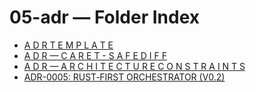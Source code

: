 <!--══════════════════════════════════════════════════
  ╔══════════════════════════════════════════════════════════════╗
  ║  ░  05-adr — Index  ░░░░░░░░░░░░░░░░░░░░░░░░░░░░░░░  ║
  ║                                                              ║
  ║                                                              ║
  ║                                                              ║
  ║                                                              ║
  ║           ╌╌  P L A C E H O L D E R  ╌╌                      ║
  ║                                                              ║
  ║                                                              ║
  ║                                                              ║
  ║                                                              ║
  ╚══════════════════════════════════════════════════════════════╝
    • WHAT ▸ Index of this folder
    • WHY  ▸ Quick navigation and discovery
    • HOW  ▸ Auto-generated; edit children, not this list
-->

# 05-adr — Folder Index

- [A D R   T E M P L A T E](./0001-template.md)
- [A D R  —  C A R E T - S A F E   D I F F](./0002-caret-safe-diff.md)
- [A D R  —  A R C H I T E C T U R E   C O N S T R A I N T S](./0003-architecture-constraints.md)
- [ADR-0005: RUST‑FIRST ORCHESTRATOR (V0.2)](./0005-rust-first-orchestrator.md)

<!-- DOC META: VERSION=1.0 | UPDATED=2025-09-17T20:45:45Z -->
